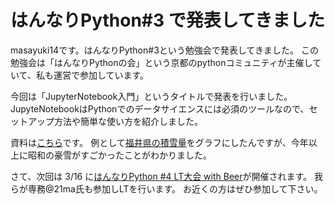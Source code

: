 # はんなりPython#3 で発表してきました

masayuki14です。はんなりPython#3という勉強会で発表してきました。
この勉強会は「はんなりPythonの会」という京都のpythonコミュニティが主催していて、私も運営で参加しています。

今回は「JupyterNotebook入門」というタイトルで発表を行いました。
JupyteNotebookはPythonでのデータサイエンスには必須のツールなので、セットアップ方法や簡単な使い方を紹介しました。

資料は[こちら](https://github.com/masayuki14/hannari-python-3)です。
例として[福井県の積雪量](https://github.com/masayuki14/hannari-python-3/blob/master/notebook/Snow.ipynb)をグラフにしたんですが、今年以上に昭和の豪雪がすごかったことがわかりました。


さて、次回は 3/16 に[はんなりPython #4 LT大会 with Beer](https://connpass.com/event/78654/)が開催されます。
我らが専務@21ma氏も参加しLTを行います。
お近くの方はぜひ参加して下さい。

